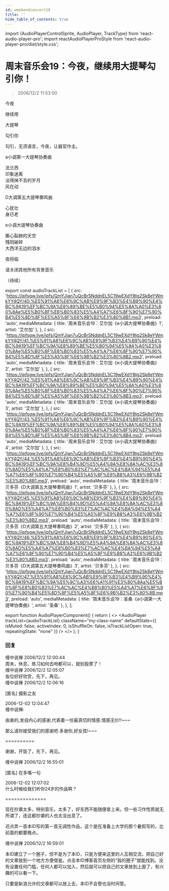 ```yaml
---
id: weekendconcert19
title: ''
hide_table_of_contents: true
---
```


import {AudioPlayerControlSprite, AudioPlayer, TrackType} from 'react-audio-player-pro';
import reactAudioPlayerProStyle from 'react-audio-player-pro/dist/style.css';

# 周末音乐会19：今夜，继续用大提琴勾引你！

> 2006/12/2 11:53:00

<div style={{textAlign: 'center', fontSize: 'large',}}>

<div style={{color: '#0080FF', fontWeight: '500', fontSize: 'large', lineHeight: '120%', marginTop: '20px',  marginBottom: '10px'}}> 

今夜
</div>

<div style={{color: '#990099', fontWeight: '500', fontSize: 'x-large', lineHeight: '120%', marginTop: '20px',  marginBottom: '10px'}}> 

继续用
</div>

<div style={{color: '#990000', fontWeight: '500', fontSize: 'xx-large', lineHeight: '120%', marginTop: '20px',  marginBottom: '10px'}}> 

大提琴
</div>

<div style={{color: '#FF0000', fontWeight: '500', fontSize: 'xxx-large', lineHeight: '120%', marginTop: '20px',  marginBottom: '10px'}}> 

勾引你
</div>
 
勾引，无须语言，今夜，让器官作主。
 
<div style={{color: '#FF0000', fontWeight: '500', fontSize: 'x-large', lineHeight: '150%', marginTop: '20px',  marginBottom: '10px'}}> 
 
a小调第一大提琴协奏曲
</div>

法兰西 <br/>
印象迷离<br/>
淡得抹不去的岁月<br/>
风在动
 
<div style={{color: '#FF0000', fontWeight: '500', fontSize: 'x-large', lineHeight: '150%', marginTop: '20px',  marginBottom: '10px'}}> 
 
D大调第五大提琴奏鸣曲
</div>
 
 
心犹壮<br/>
身已老
 
<div style={{color: '#FF0000', fontWeight: '500', fontSize: 'x-large', lineHeight: '150%', marginTop: '20px',  marginBottom: '10px'}}> 
 
e小调大提琴协奏曲
</div>
 
撕心裂肺的天空<br/>
残阳破碎<br/>
大西洋无边的泪水
 
夜将临
 
                  
                       
 <div style={{ fontWeight: '500', fontSize: '24px', lineHeight: '120%', marginTop: '20px',  marginBottom: '10px'}}> 

请关闭其他所有背景音乐
</div>
</div>
 
（待续）

export const audioTrackList = [
 {
    src: 'https://ipfsgw.live/ipfs/QmYJjan7uQcBrSNddnEL5C19wEXdY8tg2Sk8eYWmkYY4QY/40.%E5%91%A8%E6%9C%AB%E9%9F%B3%E4%B9%90%E4%BC%9A19%EF%BC%9A%E8%89%BE%E5%B0%94%E5%8A%A0%E3%80%8Ae%E5%B0%8F%E8%B0%83%E5%A4%A7%E6%8F%90%E7%90%B4%E5%8D%8F%E5%A5%8F%E6%9B%B2%E3%80%8B1.mp3',
    preload: 'auto',
    mediaMetadata: {
      title: '周末音乐会19：艾尔加《e小调大提琴协奏曲》1',
      artist: '艾尔加'
    },
  },
  {
    src: 'https://ipfsgw.live/ipfs/QmYJjan7uQcBrSNddnEL5C19wEXdY8tg2Sk8eYWmkYY4QY/41.%E5%91%A8%E6%9C%AB%E9%9F%B3%E4%B9%90%E4%BC%9A19%EF%BC%9A%E8%89%BE%E5%B0%94%E5%8A%A0%E3%80%8Ae%E5%B0%8F%E8%B0%83%E5%A4%A7%E6%8F%90%E7%90%B4%E5%8D%8F%E5%A5%8F%E6%9B%B2%E3%80%8B2.mp3',
    preload: 'auto',
    mediaMetadata: {
      title: '周末音乐会19：艾尔加《e小调大提琴协奏曲》2',
      artist: '艾尔加'
    },
  },
  {
    src: 'https://ipfsgw.live/ipfs/QmYJjan7uQcBrSNddnEL5C19wEXdY8tg2Sk8eYWmkYY4QY/42.%E5%91%A8%E6%9C%AB%E9%9F%B3%E4%B9%90%E4%BC%9A19%EF%BC%9A%E8%89%BE%E5%B0%94%E5%8A%A0%E3%80%8Ae%E5%B0%8F%E8%B0%83%E5%A4%A7%E6%8F%90%E7%90%B4%E5%8D%8F%E5%A5%8F%E6%9B%B2%E3%80%8B3.mp3',
    preload: 'auto',
    mediaMetadata: {
      title: '周末音乐会19：艾尔加《e小调大提琴协奏曲》3',
      artist: '艾尔加'
    },
  },
  {
    src: 'https://ipfsgw.live/ipfs/QmYJjan7uQcBrSNddnEL5C19wEXdY8tg2Sk8eYWmkYY4QY/43.%E5%91%A8%E6%9C%AB%E9%9F%B3%E4%B9%90%E4%BC%9A19%EF%BC%9A%E8%89%BE%E5%B0%94%E5%8A%A0%E3%80%8Ae%E5%B0%8F%E8%B0%83%E5%A4%A7%E6%8F%90%E7%90%B4%E5%8D%8F%E5%A5%8F%E6%9B%B2%E3%80%8B4.mp3',
    preload: 'auto',
    mediaMetadata: {
      title: '周末音乐会19：艾尔加《e小调大提琴协奏曲》4',
      artist: '艾尔加'
    },
  },
  {
    src: 'https://ipfsgw.live/ipfs/QmYJjan7uQcBrSNddnEL5C19wEXdY8tg2Sk8eYWmkYY4QY/44.%E5%91%A8%E6%9C%AB%E9%9F%B3%E4%B9%90%E4%BC%9A19%EF%BC%9A%E8%B4%9D%E5%A4%9A%E8%8A%AC%E3%80%8AD%E5%A4%A7%E8%B0%83%E7%AC%AC%E4%BA%94%E5%A4%A7%E6%8F%90%E7%90%B4%E5%A5%8F%E9%B8%A3%E6%9B%B2%E3%80%8B1.mp3',
    preload: 'auto',
    mediaMetadata: {
      title: '周末音乐会19：贝多芬《D大调第五大提琴奏鸣曲》1',
      artist: '贝多芬'
    },
  },
  {
    src: 'https://ipfsgw.live/ipfs/QmYJjan7uQcBrSNddnEL5C19wEXdY8tg2Sk8eYWmkYY4QY/45.%E5%91%A8%E6%9C%AB%E9%9F%B3%E4%B9%90%E4%BC%9A19%EF%BC%9A%E8%B4%9D%E5%A4%9A%E8%8A%AC%E3%80%8AD%E5%A4%A7%E8%B0%83%E7%AC%AC%E4%BA%94%E5%A4%A7%E6%8F%90%E7%90%B4%E5%A5%8F%E9%B8%A3%E6%9B%B2%E3%80%8B2.mp3',
    preload: 'auto',
    mediaMetadata: {
      title: '周末音乐会19：贝多芬《D大调第五大提琴奏鸣曲》2',
      artist: '贝多芬'
    },
  },
  {
    src: 'https://ipfsgw.live/ipfs/QmYJjan7uQcBrSNddnEL5C19wEXdY8tg2Sk8eYWmkYY4QY/46.%E5%91%A8%E6%9C%AB%E9%9F%B3%E4%B9%90%E4%BC%9A19%EF%BC%9A%E8%B4%9D%E5%A4%9A%E8%8A%AC%E3%80%8AD%E5%A4%A7%E8%B0%83%E7%AC%AC%E4%BA%94%E5%A4%A7%E6%8F%90%E7%90%B4%E5%A5%8F%E9%B8%A3%E6%9B%B2%E3%80%8B3.mp3',
    preload: 'auto',
    mediaMetadata: {
      title: '周末音乐会19：贝多芬《D大调第五大提琴奏鸣曲》3',
      artist: '贝多芬'
    },
  },
  {
    src: 'https://ipfsgw.live/ipfs/QmYJjan7uQcBrSNddnEL5C19wEXdY8tg2Sk8eYWmkYY4QY/47.%E5%91%A8%E6%9C%AB%E9%9F%B3%E4%B9%90%E4%BC%9A19%EF%BC%9A%E5%9C%A3%E6%A1%91%E3%80%8Aa%E5%B0%8F%E8%B0%83%E7%AC%AC%E4%B8%80%E5%A4%A7%E6%8F%90%E7%90%B4%E5%8D%8F%E5%A5%8F%E6%9B%B2%E3%80%8B.mp3',
    preload: 'auto',
    mediaMetadata: {
      title: '周末音乐会19：圣桑《a小调第一大提琴协奏曲》',
      artist: '圣桑'
    },
  },
];

export function AudioPlayerComponent() {
  return (
    <>
      <AudioPlayerControlSprite/>
      <AudioPlayer
        trackList={audioTrackList}
        className="my-class-name"
        defaultState={{
          isMuted: false,
          activeIndex: 0,
          isShuffleOn: false,
          isTrackListOpen: true,
          repeatingState: "none"
        }}
      />
    </>
  );
}

<AudioPlayerComponent />

### 回复

<div class='blog-comment'>
<span class='blog-comment-chan'>缠中说禅</span> 2006/12/2 12:00:44<br/>
周末，休息、练习如何去吻都可以，就别股票了！
</div>

<div class='blog-comment'>
<span class='blog-comment-chan'>缠中说禅</span> 2006/12/2 12:05:07<br/>
各位好好欣赏，先下，再见。
</div>

<div class='blog-comment'>
<span class='blog-comment-chan'>缠中说禅</span> 2006/12/2 12:06:16<br/>

[匿名] 摄影之友 

 
2006-12-02 12:04:47 <br/>
缠中说禅:

由衷的,发自内心的感谢,代表着一份最真切的情感.情感无价!!~~~

那么请你接受我们的感谢吧.多谢你,好女孩!~~~ 
 
==========<br/>

谢谢，开饭了，先下，再见。
</div>

<div class='blog-comment'>
<span class='blog-comment-chan'>缠中说禅</span> 2006/12/2 16:55:01<br/>

[匿名] 在多嘴一句 

 
2006-12-02 12:07:02 <br/>
什么时候给我们听你24岁的作品啊？ 
 
==============<br/>

现在抄袭太多，特别音乐，太多了，好东西不能随便拿上来。但一些习作性质就无所谓了，连这都抄袭的人也太没出息了。

迟点弄一首本ID写的第一首无调性作品，这个是在准备上大学的那个暑假写的，比前面的都要晚点。
</div>

<div class='blog-comment'>
<span class='blog-comment-chan'>缠中说禅</span> 2006/12/2 16:59:01<br/>

本ID建立了一个圈子，但不是为了本ID，只是方便来这里的人互相交流，把自己好的文章放到一个地方方便借鉴。点击本ID博客首页左侧的“我的圈子”就能找到。没有设置任何门槛，任何人都可以加入，然后就可以把自己的文章放到上面了，有兴趣的可以看一下。

只要是新浪允许的文章都可以放上去，本ID不会管也没时间管。
</div>